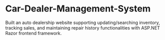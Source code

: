 # Car-Dealer-Management-System
Built an auto dealership website supporting updating/searching inventory, tracking sales, and maintaining repair history functionalities with ASP.NET Razor frontend framework.
